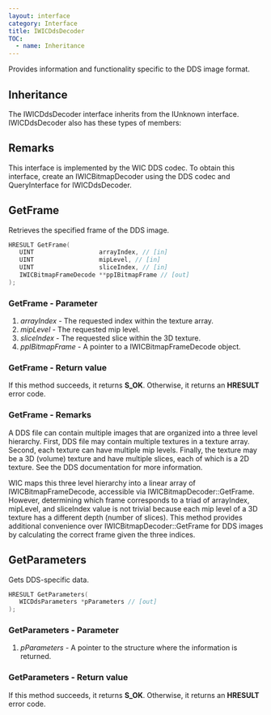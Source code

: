 ```yaml
---
layout: interface
category: Interface
title: IWICDdsDecoder
TOC:
  - name: Inheritance
---
```


Provides information and functionality specific to the DDS image format.

## Inheritance

The IWICDdsDecoder interface inherits from the IUnknown interface. IWICDdsDecoder also has these types of members:

## Remarks

This interface is implemented by the WIC DDS codec. To obtain this interface, create an IWICBitmapDecoder using the DDS codec and QueryInterface for IWICDdsDecoder.

## GetFrame

Retrieves the specified frame of the DDS image.

```cpp
HRESULT GetFrame(
   UINT                  arrayIndex, // [in]
   UINT                  mipLevel, // [in]
   UINT                  sliceIndex, // [in]
   IWICBitmapFrameDecode **ppIBitmapFrame // [out]
);
```

### GetFrame - Parameter

1. *arrayIndex* - The requested index within the texture array.
2. *mipLevel* - The requested mip level.
3. *sliceIndex* - The requested slice within the 3D texture.
4. *ppIBitmapFrame* - A pointer to a IWICBitmapFrameDecode object.

### GetFrame - Return value

If this method succeeds, it returns **S_OK**. Otherwise, it returns an **HRESULT** error code.

### GetFrame - Remarks

A DDS file can contain multiple images that are organized into a three level hierarchy. First, DDS file may contain multiple textures in a texture array. Second, each texture can have multiple mip levels. Finally, the texture may be a 3D (volume) texture and have multiple slices, each of which is a 2D texture. See the DDS documentation for more information.

WIC maps this three level hierarchy into a linear array of IWICBitmapFrameDecode, accessible via IWICBitmapDecoder::GetFrame. However, determining which frame corresponds to a triad of arrayIndex, mipLevel, and sliceIndex value is not trivial because each mip level of a 3D texture has a different depth (number of slices). This method provides additional convenience over IWICBitmapDecoder::GetFrame for DDS images by calculating the correct frame given the three indices.

## GetParameters

Gets DDS-specific data.

```cpp
HRESULT GetParameters(
   WICDdsParameters *pParameters // [out]
);
```

### GetParameters - Parameter

1. *pParameters* - A pointer to the structure where the information is returned.

### GetParameters - Return value

If this method succeeds, it returns **S_OK**. Otherwise, it returns an **HRESULT** error code.
